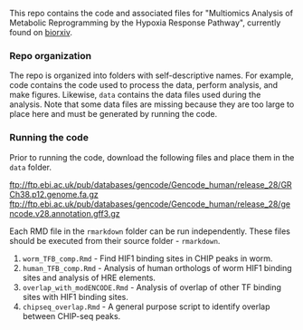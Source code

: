 This repo contains the code and associated files for "Multiomics Analysis of Metabolic Reprogramming by the Hypoxia Response Pathway", currently found on [biorxiv](https://www.biorxiv.org/).

### Repo organization
The repo is organized into folders with self-descriptive names. For example, code contains the code used to process the data, perform analysis, and make figures. Likewise, `data` contains the data files used during the analysis. Note that some data files are missing because they are too large to place here and must be generated by running the code.

### Running the code
Prior to running the code, download the following files and place them in the `data` folder.

ftp://ftp.ebi.ac.uk/pub/databases/gencode/Gencode_human/release_28/GRCh38.p12.genome.fa.gz
ftp://ftp.ebi.ac.uk/pub/databases/gencode/Gencode_human/release_28/gencode.v28.annotation.gff3.gz

Each RMD file in the `rmarkdown` folder can be run independently. These files should be executed from their source folder - `rmarkdown`.
1. `worm_TFB_comp.Rmd` - Find HIF1 binding sites in CHIP peaks in worm.
2. `human_TFB_comp.Rmd` - Analysis of human orthologs of worm HIF1 binding sites and analysis of HRE elements.
3. `overlap_with_modENCODE.Rmd` - Analysis of overlap of other TF binding sites with HIF1 binding sites.
4. `chipseq_overlap.Rmd` - A general purpose script to identify overlap between CHIP-seq peaks.
